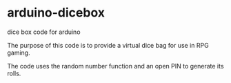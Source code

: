arduino-dicebox
===============

dice box code for arduino

The purpose of this code is to provide a virtual dice bag for use in RPG gaming. 

The code uses the random number function and an open PIN to generate its rolls.
